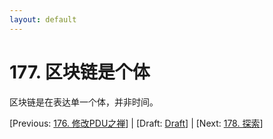 ```yaml
---
layout: default
---
```

# 177. 区块链是个体

区块链是在表达单一个体，并非时间。

[Previous: [176. 修改PDU之禅](176.md)] | [Draft: [Draft](../Draft.md)] | [Next: [178. 探索](178.md)]